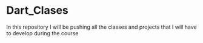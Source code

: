 # Dart_Clases
In this repository I will be pushing all the classes and projects that I will have to develop during the course
